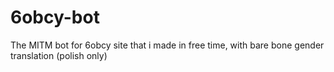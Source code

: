 # 6obcy-bot

The MITM bot for 6obcy site that i made in free time, with bare bone gender translation (polish only)